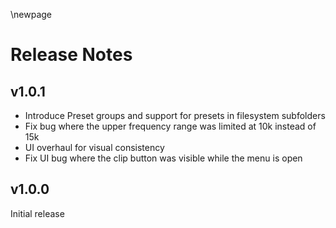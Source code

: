 \newpage

# Release Notes

## v1.0.1

- Introduce Preset groups and support for presets in filesystem subfolders
- Fix bug where the upper frequency range was limited at 10k instead of 15k
- UI overhaul for visual consistency
- Fix UI bug where the clip button was visible while the menu is open


## v1.0.0

Initial release
